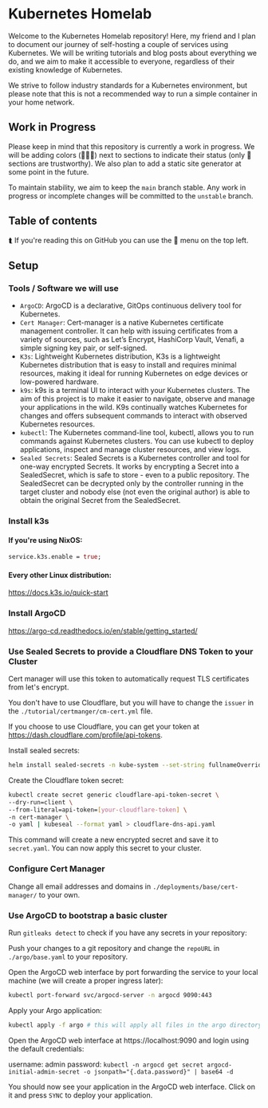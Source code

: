 # Kubernetes Homelab

Welcome to the Kubernetes Homelab repository! Here, my friend and I plan to document our journey of self-hosting a couple of services using Kubernetes. We will be writing tutorials and blog posts about everything we do, and we aim to make it accessible to everyone, regardless of their existing knowledge of Kubernetes.

We strive to follow industry standards for a Kubernetes environment, but please note that this is not a recommended way to run a simple container in your home network. 

## Work in Progress

Please keep in mind that this repository is currently a work in progress. We will be adding colors (🍎🧡💚) next to sections to indicate their status (only 💚 sections are trustworthy). We also plan to add a static site generator at some point in the future.

To maintain stability, we aim to keep the `main` branch stable. Any work in progress or incomplete changes will be committed to the `unstable` branch. 

## Table of contents

⮬ If you're reading this on GitHub you can use the 🍔 menu on the top left.

## Setup 

### Tools / Software we will use 

- `ArgoCD`: ArgoCD is a declarative, GitOps continuous delivery tool for Kubernetes.
- `Cert Manager`: Cert-manager is a native Kubernetes certificate management controller. It can help with issuing certificates from a variety of sources, such as Let’s Encrypt, HashiCorp Vault, Venafi, a simple signing key pair, or self-signed.
- `K3s`: Lightweight Kubernetes distribution, K3s is a lightweight Kubernetes distribution that is easy to install and requires minimal resources, making it ideal for running Kubernetes on edge devices or low-powered hardware.
- `k9s`: k9s is a terminal UI to interact with your Kubernetes clusters. The aim of this project is to make it easier to navigate, observe and manage your applications in the wild. K9s continually watches Kubernetes for changes and offers subsequent commands to interact with observed Kubernetes resources.
- `kubectl`: The Kubernetes command-line tool, kubectl, allows you to run commands against Kubernetes clusters. You can use kubectl to deploy applications, inspect and manage cluster resources, and view logs.
- `Sealed Secrets`: Sealed Secrets is a Kubernetes controller and tool for one-way encrypted Secrets. It works by encrypting a Secret into a SealedSecret, which is safe to store - even to a public repository. The SealedSecret can be decrypted only by the controller running in the target cluster and nobody else (not even the original author) is able to obtain the original Secret from the SealedSecret.

### Install k3s

#### If you're using NixOS:

```nix
service.k3s.enable = true; 
```

#### Every other Linux distribution:

https://docs.k3s.io/quick-start

### Install ArgoCD

https://argo-cd.readthedocs.io/en/stable/getting_started/

### Use Sealed Secrets to provide a Cloudflare DNS Token to your Cluster

Cert manager will use this token to automatically request TLS certificates from let's encrypt.

You don't have to use Cloudflare, but you will have to change the `issuer` in the `./tutorial/certmanger/cm-cert.yml` file.


If you choose to use Cloudflare, you can get your token at https://dash.cloudflare.com/profile/api-tokens.

Install sealed secrets:

```bash
helm install sealed-secrets -n kube-system --set-string fullnameOverride=sealed-secrets-controller sealed-secrets/sealed-secrets
```

Create the Cloudflare token secret:

```bash
kubectl create secret generic cloudflare-api-token-secret \
--dry-run=client \
--from-literal=api-token=[your-cloudflare-token] \
-n cert-manager \
-o yaml | kubeseal --format yaml > cloudflare-dns-api.yaml
```

This command will create a new encrypted secret and save it to `secret.yaml`. You can now apply this secret to your cluster.

### Configure Cert Manager

Change all email addresses and domains in `./deployments/base/cert-manager/` to your own.

### Use ArgoCD to bootstrap a basic cluster

Run `gitleaks detect` to check if you have any secrets in your repository:

Push your changes to a git repository and change the `repoURL` in `./argo/base.yaml` to your repository.

Open the ArgoCD web interface by port forwarding the service to your local machine (we will create a proper ingress later):

```bash
kubectl port-forward svc/argocd-server -n argocd 9090:443
```

Apply your Argo application:

```bash
kubectl apply -f argo # this will apply all files in the argo directory
```

Open the ArgoCD web interface at https://localhost:9090 and login using the default credentials:

username: admin
password: `kubectl -n argocd get secret argocd-initial-admin-secret -o jsonpath="{.data.password}" | base64 -d`

You should now see your application in the ArgoCD web interface. Click on it and press `SYNC` to deploy your application.
